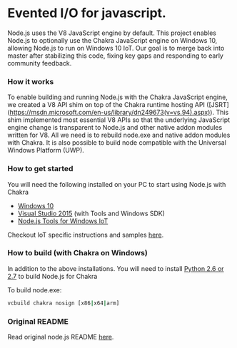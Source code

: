 Evented I/O for javascript.
===
Node.js uses the V8 JavaScript engine by default. This project enables 
Node.js to optionally use the Chakra JavaScript engine on Windows 10, allowing 
Node.js to run on Windows 10 IoT. Our goal is to merge back into master after 
stabilizing this code, fixing key gaps and responding to early community 
feedback.

### How it works

To enable building and running Node.js with the Chakra JavaScript engine, we
created a V8 API shim on top of the Chakra runtime hosting API ([JSRT]
(https://msdn.microsoft.com/en-us/library/dn249673(v=vs.94).aspx)). This shim
implemented most essential V8 APIs so that the underlying JavaScript engine
change is transparent to Node.js and other native addon modules written for V8.
All we need is to rebuild node.exe and native addon modules with Chakra.
It is also possible to build node compatible with the Universal Windows Platform (UWP).

### How to get started

You will need the following installed on your PC to start using Node.js with Chakra 

* [Windows 10](http://www.microsoft.com/en-us/windows/windows-10-upgrade)
* [Visual Studio 2015](https://www.visualstudio.com/vs-2015-product-editions)
(with Tools and Windows SDK) 
* [Node.js Tools for Windows IoT](https://github.com/ms-iot/ntvsiot/releases)

Checkout IoT specific instructions and samples [here](IoT-Readme.md).

<a name="windows_with_chakra"></a>
### How to build (with Chakra on Windows)

In addition to the above installations. You will need to install 
[Python 2.6 or 2.7](https://www.python.org) to build Node.js for Chakra

To build node.exe:

```sh
vcbuild chakra nosign [x86|x64|arm]
```

### Original README

Read original node.js README [here](https://github.com/joyent/node).
